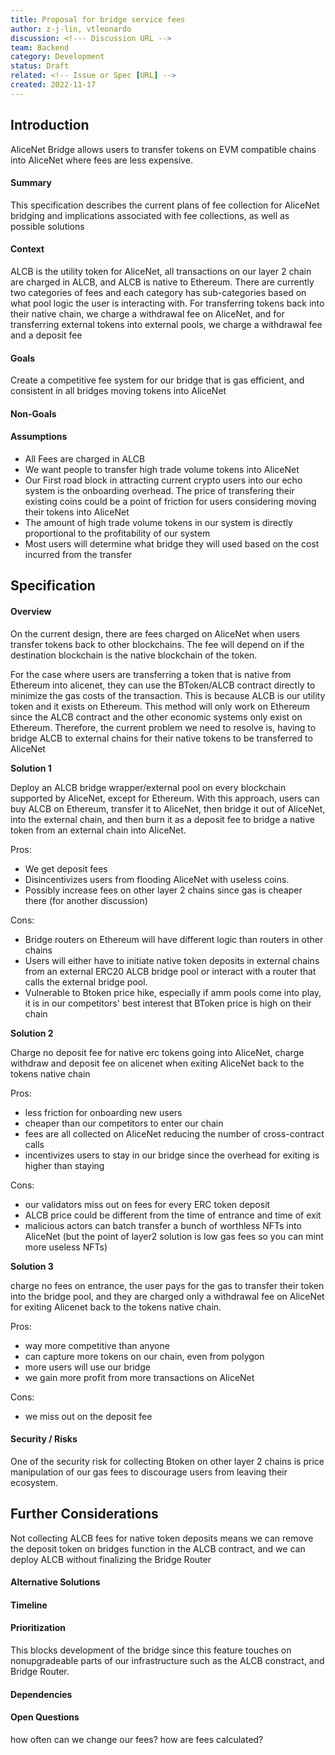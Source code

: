 ```yaml
---
title: Proposal for bridge service fees
author: z-j-lin, vtleonardo
discussion: <!--- Discussion URL -->
team: Backend
category: Development
status: Draft
related: <!-- Issue or Spec [URL] -->
created: 2022-11-17
---
```


## Introduction

AliceNet Bridge allows users to transfer tokens on EVM compatible chains into AliceNet where fees are less expensive.

#### Summary

This specification describes the current plans of fee collection for AliceNet bridging and implications associated with fee collections, as well as possible solutions

#### Context

ALCB is the utility token for AliceNet, all transactions on our layer 2 chain are charged in ALCB, and ALCB is native to Ethereum. There are currently two categories of fees and each category has sub-categories based on what pool logic the user is interacting with. For transferring tokens back into their native chain, we charge a withdrawal fee on AliceNet, and for transferring external tokens into external pools, we charge a withdrawal fee and a deposit fee

#### Goals

Create a competitive fee system for our bridge that is gas efficient, and consistent in all bridges moving tokens into AliceNet

#### Non-Goals

#### Assumptions

- All Fees are charged in ALCB
- We want people to transfer high trade volume tokens into AliceNet
- Our First road block in attracting current crypto users into our echo system is the onboarding overhead. The price of transfering their existing coins could be a point of friction for users considering moving their tokens into AliceNet
- The amount of high trade volume tokens in our system is directly proportional to the profitability of our system
- Most users will determine what bridge they will used based on the cost incurred from the transfer

## Specification

#### Overview

On the current design, there are fees charged on AliceNet when users transfer tokens back to other blockchains. The fee will depend on if the destination blockchain is the native blockchain of the token.

For the case where users are transferring a token that is native from Ethereum into alicenet, they can use the BToken/ALCB contract directly to minimize the gas costs of the transaction. This is because ALCB is our utility token and it exists on Ethereum. This method will only work on Ethereum since the ALCB contract and the other economic systems only exist on Ethereum. Therefore, the current problem we need to resolve is, having to bridge ALCB to external chains for their native tokens to be transferred to AliceNet

**Solution 1**

Deploy an ALCB bridge wrapper/external pool on every blockchain supported by AliceNet, except for Ethereum. With this approach, users can buy ALCB on Ethereum, transfer it to AliceNet, then bridge it out of AliceNet, into the external chain, and then burn it as a deposit fee to bridge a native token from an external chain into AliceNet.

Pros:

- We get deposit fees
- Disincentivizes users from flooding AliceNet with useless coins.
- Possibly increase fees on other layer 2 chains since gas is cheaper there (for another discussion)

Cons:

- Bridge routers on Ethereum will have different logic than routers in other chains
- Users will either have to initiate native token deposits in external chains from an external ERC20 ALCB bridge pool or interact with a router that calls the external bridge pool.
- Vulnerable to Btoken price hike, especially if amm pools come into play, it is in our competitors' best interest that BToken price is high on their chain

**Solution 2**

Charge no deposit fee for native erc tokens going into AliceNet, charge withdraw and deposit fee on alicenet when exiting AliceNet back to the tokens native chain

Pros:

- less friction for onboarding new users
- cheaper than our competitors to enter our chain
- fees are all collected on AliceNet reducing the number of cross-contract calls
- incentivizes users to stay in our bridge since the overhead for exiting is higher than staying

Cons:

- our validators miss out on fees for every ERC token deposit
- ALCB price could be different from the time of entrance and time of exit
- malicious actors can batch transfer a bunch of worthless NFTs into AliceNet (but the point of layer2 solution is low gas fees so you can mint more useless NFTs)

**Solution 3**

charge no fees on entrance, the user pays for the gas to transfer their token into the bridge pool, and they are charged only a withdrawal fee on AliceNet for exiting Alicenet back to the tokens native chain.

Pros:

- way more competitive than anyone
- can capture more tokens on our chain, even from polygon
- more users will use our bridge
- we gain more profit from more transactions on AliceNet

Cons:

- we miss out on the deposit fee

#### Security / Risks

One of the security risk for collecting Btoken on other layer 2 chains is price manipulation of our gas fees to discourage users from leaving their ecosystem.

## Further Considerations

Not collecting ALCB fees for native token deposits means we can remove the deposit token on bridges function in the ALCB contract, and we can deploy ALCB without finalizing the Bridge Router

#### Alternative Solutions

#### Timeline

<!--- Estimated timeline to complete / list any milestones -->

#### Prioritization

This blocks development of the bridge since this feature touches on nonupgradeable parts of our infrastructure such as the ALCB constract, and Bridge Router.

#### Dependencies

<!--- Dependencies on other specs -->

#### Open Questions

how often can we change our fees?
how are fees calculated?

